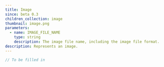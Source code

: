 ```yaml
---
title: Image
since: beta 0.3
children_collection: image
thumbnail: image.png
parameters:
  - name: IMAGE_FILE_NAME
    type: string
    description: The image file name, including the image file format.
description: Represents an image.
---
```


```javascript
// To be filled in
```

